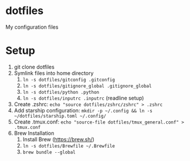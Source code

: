 # dotfiles
My configuration files

# Setup
1. git clone dotfiles
1. Symlink files into home directory
    1. `ln -s dotfiles/gitconfig .gitconfig`
    1. `ln -s dotfiles/gitignore_global .gitignore_global`
    1. `ln -s dotfiles/python .python`
    1. `ln -s dotfiles/inputrc .inputrc` (readline setup)
1. Create .zshrc: `echo "source dotfiles/zshrc/zshrc" > .zshrc`
1. Add starship configuration: `mkdir -p ~/.config && ln -s ~/dotfiles/starship.toml ~/.config/`
1. Create .tmux.conf: `echo "source-file dotfiles/tmux_general.conf" > .tmux.conf`
1. Brew Installation
    1. Install Brew (https://brew.sh/)
    1. `ln -s dotfiles/Brewfile ~/.Brewfile`
    1. `brew bundle --global`
  
